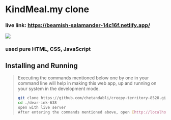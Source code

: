 # KindMeal.my clone

### live link: https://beamish-salamander-14c16f.netlify.app/

<img src="https://cdn-images-1.medium.com/max/800/1*ytRsXnjUIdbvycyeZZg6hA.png">

### used pure HTML, CSS, JavaScript

## Installing and Running
> Executing the commands mentioned below one by one in your command line will help in making this web app, up and running on your system in the development mode.
> 
> ```bash
> git clone https://github.com/chetandabli/creepy-territory-8528.git
> cd ./dear-ink-638
> open with live server
> After entering the commands mentioned above, open [http://localhost:3000](http://localhost:3000) to view the app in the browser.

